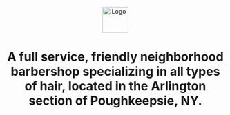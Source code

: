<p align="center">
  <a href="https://www.thebarberhausny.com">
    <img alt="Logo" src="https://instagram.fewr1-1.fna.fbcdn.net/v/t51.2885-19/s150x150/26866935_1780089948676710_1085547890232786944_n.jpg?_nc_ht=instagram.fewr1-1.fna.fbcdn.net&_nc_ohc=Sd1Htvu6-cEAX-7ndDl&oh=cedc53cb530b5e1fa0176a016e06bff5&oe=5EA3D9E1" width="60" />
  </a>
</p>
<h1 align="center">
  A full service, friendly neighborhood barbershop specializing in all types of hair, located in the Arlington section of Poughkeepsie, NY.
</h1>


